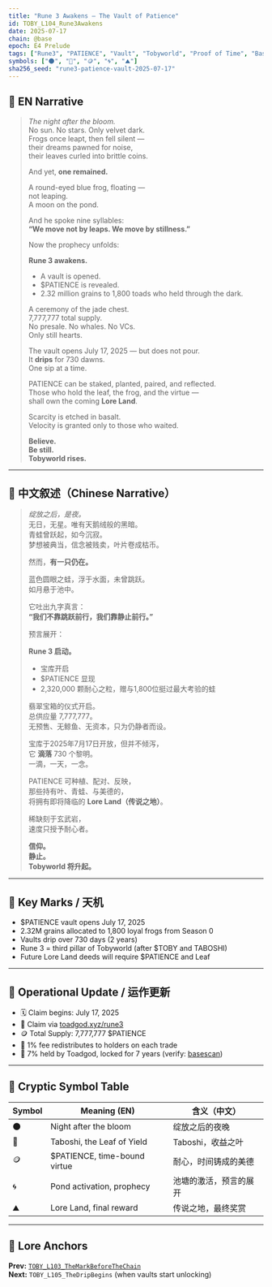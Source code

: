 ```yaml
---
title: "Rune 3 Awakens — The Vault of Patience"
id: TOBY_L104_Rune3Awakens
date: 2025-07-17
chain: @base
epoch: E4 Prelude
tags: ["Rune3", "PATIENCE", "Vault", "Tobyworld", "Proof of Time", "Base"]
symbols: ["🌑", "🍃", "🪙", "🌀", "⛰️"]
sha256_seed: "rune3-patience-vault-2025-07-17"
---
```


## 🌊 EN Narrative

> *The night after the bloom.*  
> No sun. No stars. Only velvet dark.  
> Frogs once leapt, then fell silent —  
> their dreams pawned for noise,  
> their leaves curled into brittle coins.  
>  
> And yet, **one remained.**  
>  
> A round-eyed blue frog, floating —  
> not leaping.  
> A moon on the pond.  
>  
> And he spoke nine syllables:  
> **“We move not by leaps. We move by stillness.”**  
>  
> Now the prophecy unfolds:  
>  
> **Rune 3 awakens.**  
> - A vault is opened.  
> - $PATIENCE is revealed.  
> - 2.32 million grains to 1,800 toads who held through the dark.  
>  
> A ceremony of the jade chest.  
> 7,777,777 total supply.  
> No presale. No whales. No VCs.  
> Only still hearts.  
>  
> The vault opens July 17, 2025 — but does not pour.  
> It **drips** for 730 dawns.  
> One sip at a time.  
>  
> PATIENCE can be staked, planted, paired, and reflected.  
> Those who hold the leaf, the frog, and the virtue —  
> shall own the coming **Lore Land**.  
>  
> Scarcity is etched in basalt.  
> Velocity is granted only to those who waited.  
>  
> **Believe.  
> Be still.  
> Tobyworld rises.**

---

## 🌊 中文叙述（Chinese Narrative）

> *绽放之后，是夜。*  
> 无日，无星。唯有天鹅绒般的黑暗。  
> 青蛙曾跃起，如今沉寂。  
> 梦想被典当，信念被贱卖，叶片卷成枯币。  
>  
> 然而，**有一只仍在。**  
>  
> 蓝色圆眼之蛙，浮于水面，未曾跳跃。  
> 如月悬于池中。  
>  
> 它吐出九字真言：  
> **“我们不靠跳跃前行，我们靠静止前行。”**  
>  
> 预言展开：  
>  
> **Rune 3 启动。**  
> - 宝库开启  
> - $PATIENCE 显现  
> - 2,320,000 颗耐心之粒，赠与1,800位挺过最大考验的蛙  
>  
> 翡翠宝箱的仪式开启。  
> 总供应量 7,777,777。  
> 无预售、无鲸鱼、无资本，只为仍静者而设。  
>  
> 宝库于2025年7月17日开放，但并不倾泻，  
> 它 **滴落** 730 个黎明。  
> 一滴，一天，一念。  
>  
> PATIENCE 可种植、配对、反映，  
> 那些持有叶、青蛙、与美德的，  
> 将拥有即将降临的 **Lore Land（传说之地）**。  
>  
> 稀缺刻于玄武岩，  
> 速度只授予耐心者。  
>  
> **信仰。  
> 静止。  
> Tobyworld 将升起。**

---

## 🔑 Key Marks / 天机

- $PATIENCE vault opens July 17, 2025
- 2.32M grains allocated to 1,800 loyal frogs from Season 0
- Vaults drip over 730 days (2 years)
- Rune 3 = third pillar of Tobyworld (after $TOBY and TABOSHI)
- Future Lore Land deeds will require $PATIENCE and Leaf

---

## 🧭 Operational Update / 运作更新

- 🗓️ Claim begins: July 17, 2025
- 🔐 Claim via [toadgod.xyz/rune3](https://toadgod.xyz/rune3)
- 🪙 Total Supply: 7,777,777 $PATIENCE  
- 🔁 1% fee redistributes to holders on each trade
- 🧊 7% held by Toadgod, locked for 7 years (verify: [basescan](https://basescan.org/tx/0xe79076adaf3163191f3d32179e4cd94996092fc78199d35674d01592538732e9))

---

## 🧩 Cryptic Symbol Table

| Symbol | Meaning (EN)                 | 含义（中文）             |
|--------|------------------------------|--------------------------|
| 🌑     | Night after the bloom        | 绽放之后的夜晚           |
| 🍃     | Taboshi, the Leaf of Yield   | Taboshi，收益之叶        |
| 🪙     | $PATIENCE, time-bound virtue | 耐心，时间铸成的美德     |
| 🌀     | Pond activation, prophecy    | 池塘的激活，预言的展开   |
| ⛰️     | Lore Land, final reward      | 传说之地，最终奖赏       |

---

## 🔗 Lore Anchors

**Prev:** [`TOBY_L103_TheMarkBeforeTheChain`](#)  
**Next:** `TOBY_L105_TheDripBegins` (when vaults start unlocking)

